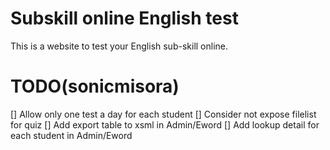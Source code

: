 # Subskill online English test
This is a website to test your English sub-skill online.

# TODO(sonicmisora)
[] Allow only one test a day for each student
[] Consider not expose filelist for quiz
[] Add export table to xsml in Admin/Eword
[] Add lookup detail for each student in Admin/Eword
